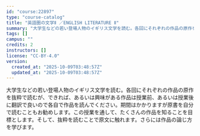 ```yaml
---
id: "course:22897"
type: "course-catalog"
title: "英語圏の文学Ⅱ ／ENGLISH LITERATURE Ⅱ"
summary: "大学生などの若い登場人物のイギリス文学を読む。各回にそれぞれの作品の原作を抜粋で読むが、できれば、あるいは興味がある作品は授業前、あるいは授業後に翻訳で良いので各自で作品を読んでください。期間はかかりますが原書を自分で読むこともお勧めします…"
tags: []
campus: ""
credits: 2
instructors: []
license: "CC-BY-4.0"
version:
  created_at: "2025-10-09T03:48:57Z"
  updated_at: "2025-10-09T03:48:57Z"
---
```

大学生などの若い登場人物のイギリス文学を読む。各回にそれぞれの作品の原作を抜粋で読むが、できれば、あるいは興味がある作品は授業前、あるいは授業後に翻訳で良いので各自で作品を読んでください。期間はかかりますが原書を自分で読むこともお勧めします。この授業を通して、たくさんの作品を知ることを目標とします。そして、抜粋を読むことで原文に触れます。さらには作品の論じ方を学びます。
